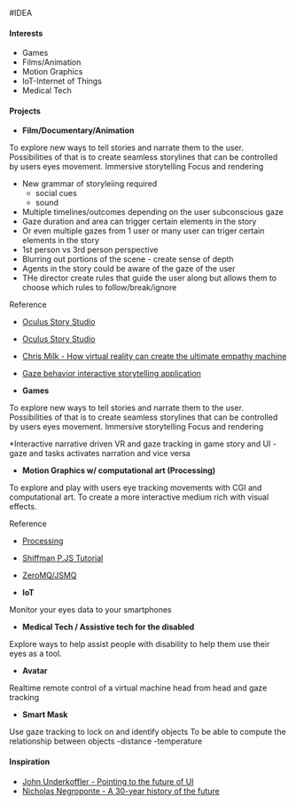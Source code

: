 #IDEA

#### Interests
* Games
* Films/Animation
* Motion Graphics
* IoT-Internet of Things
* Medical Tech

#### Projects
* **Film/Documentary/Animation**

To explore new ways to tell stories and narrate them to the user. 
Possibilities of that is to create seamless storylines that can be controlled by users eyes movement.
Immersive storytelling
Focus and rendering

* New grammar of storyleiing required
     - social cues
     - sound
* Multiple timelines/outcomes depending on the user subconscious gaze
* Gaze duration and area can trigger certain elements in the story
* Or even multiple gazes from 1 user or many user can triger certain elements in the story
* 1st person vs 3rd person perspective
* Blurring out portions of the scene - create sense of depth
* Agents in the story could be aware of the gaze of the user
* THe director create rules that guide the user along but allows them to choose which rules to follow/break/ignore

Reference
* [Oculus Story Studio](https://storystudio.oculus.com/en-us/)
* [Oculus Story Studio](https://vimeo.com/117849907)
* [Chris Milk - How virtual reality can create the ultimate empathy machine](https://www.ted.com/talks/chris_milk_how_virtual_reality_can_create_the_ultimate_empathy_machine)
* [Gaze behavior interactive storytelling application](https://www.researchgate.net/publication/221052464_Discovering_eye_gaze_behavior_during_human-agent_conversation_in_an_interactive_storytelling_application)

* **Games**

To explore new ways to tell stories and narrate them to the user. 
Possibilities of that is to create seamless storylines that can be controlled by users eyes movement.
Immersive storytelling
Focus and rendering

*Interactive narrative driven VR and gaze tracking in game story and UI
     - gaze and tasks activates narration and vice versa

* **Motion Graphics w/ computational art (Processing)**

To explore and play with users eye tracking movements with CGI and computational art.
To create a more interactive medium rich with visual effects.

Reference
* [Processing](https://processing.org)
* [Shiffman P.JS Tutorial](http://shiffman.net/)
* [ZeroMQ/JSMQ](https://github.com/ZeroMQ/JSMQ)

* **IoT**

Monitor your eyes data to your smartphones

* **Medical Tech / Assistive tech for the disabled**

Explore ways to help assist people with disability to help them use their eyes as a tool.

* **Avatar**

Realtime remote control of a virtual machine head from head and gaze tracking

* **Smart Mask**

Use gaze tracking to lock on and identify objects
To be able to compute the relationship between objects
     -distance
     -temperature

#### Inspiration
* [John Underkoffler - Pointing to the future of UI](https://www.ted.com/talks/john_underkoffler_drive_3d_data_with_a_gesture)
* [Nicholas Negroponte - A 30-year history of the future](https://www.ted.com/talks/nicholas_negroponte_a_30_year_history_of_the_future)

